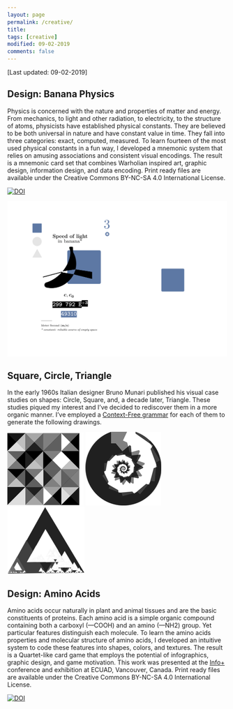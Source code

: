 ```yaml
---
layout: page
permalink: /creative/
title:
tags: [creative]
modified: 09-02-2019
comments: false
---
```


[Last updated: 09-02-2019]

<!--## Design: Book covers-->

<!--I have been involved in the design of a couple of book covers:-->
<!--* Comparative Genomics: Methods and Protocols. Setubal, Stoye, and Stadler 2017. [![](/images/cover0.jpg){:style="float: right;"}](https://link.springer.com/book/10.1007/978-1-4939-7463-4) -->
<!---->
<!--* Reversality. Hattab, Bahram, Nazar 2015. A collaboration with the UN Refugee Agency ([UNHCR](http://www.unhcr.org/)). [![](/images/cover1.jpg){:style="float: right;"}](https://www.amazon.com/Reversality-Georges-Hattab/dp/1329113063/)-->

## Design: Banana Physics

Physics is concerned with the nature and properties of matter and energy. From mechanics, to light and other radiation, to electricity, to the structure of atoms, physicists have established physical constants. They are believed to be both universal in nature and have constant value in time. They fall into three categories: exact, computed, measured.
To learn fourteen of the most used physical constants in a fun way, I developed a mnemonic system that relies on amusing associations and consistent visual encodings. 
The result is a mnemonic card set that combines Warholian inspired art, graphic design, information design, and data encoding. Print ready files are available under the Creative Commons BY-NC-SA 4.0 International License.

[![DOI](https://zenodo.org/badge/168874159.svg)](https://zenodo.org/badge/latestdoi/168874159)

[![Light](/images/light.png)](https://bit.ly/banana-physics)



## Square, Circle, Triangle

In the early 1960s Italian designer Bruno Munari published his visual case studies on shapes: Circle, Square, and, a decade later, Triangle. These studies piqued my interest and I’ve decided to rediscover them in a more organic manner. I’ve employed a [Context-Free grammar](https://ghattab.github.io/context-free/) for each of them to generate the following drawings.

![Square](/images/square.png) ![Circle](/images/circle.png) ![Triangle](/images/triangle.png)


## Design: Amino Acids

Amino acids occur naturally in plant and animal tissues and are the basic constituents of proteins.
Each amino acid is a simple organic compound containing both a carboxyl (—COOH) and an amino (—NH2) group.
Yet particular features distinguish each molecule.
To learn the amino acids properties and molecular structure of amino acids, I developed an intuitive system to code these features into shapes, colors, and textures.
The result is a Quartet-like card game that employs the potential of infographics, graphic design, and game motivation. This work was presented at the [Info+](http://informationplusconference.com/2016/) conference and exhibition at ECUAD, Vancouver, Canada. Print ready files are available under the Creative Commons BY-NC-SA 4.0 International License.

[![DOI](https://zenodo.org/badge/DOI/10.5281/zenodo.55101.svg)](https://doi.org/10.5281/zenodo.55101)

<script async class="speakerdeck-embed" data-id="072b845943ff42e4be1729cef78853ab" data-ratio="1.33333333333333" src="//speakerdeck.com/assets/embed.js"></script>
